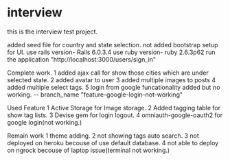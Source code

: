 # interview
this is the interview test project.


added seed file for country and state selection.
not added bootstrap setup for UI.
use rails version- Rails 6.0.3.4
use ruby version- ruby 2.6.3p62
run the application "http://localhost:3000/users/sign_in"

Complete work.
1 added ajax call for show those cities which are under selected state.
2 added avatar to user
3 added multiple images to posts
4 added multiple select tags.
5 login from google funcationality added but no working. -- branch_name "feature-google-login-not-working"

Used Feature
1 Active Storage for Image storage.
2 Added tagging table for show tag lists.
3 Devise gem for login logout.
4 omniauth-google-oauth2 for google login(not working.)

Remain work
1 theme adding.
2 not showing tags auto search.
3 not deployed on heroku becouse of use default database.
4 not able to deploy on ngrock becouse of laptop issue(terminal not working.)